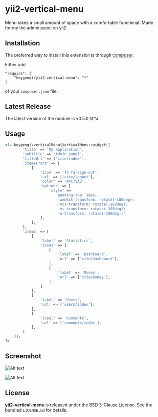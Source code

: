 yii2-vertical-menu
===================

Menu takes a small amount of space with a comfortable functional. Made for my the admin panel on yii2.

## Installation

The preferred way to install this extension is through [composer](http://getcomposer.org/download/).

Either add

```
"require": {
    "keygenqt/yii2-vertical-menu": "*"
}
```

of your `composer.json` file.

## Latest Release

The latest version of the module is v0.5.0 `BETA`.

## Usage

```php
<?= keygenqt\verticalMenu\VerticalMenu::widget([
		'title' => 'My application',
		'subtitle' => 'Admin panel',
		'titleUrl' => ['site/index'],
		'itemsFront' => [
			[
				'icon' => 'fa fa-sign-out',
				'url' => ['site/logout'],
				'color' => '#4C75A3',
				'options' => [
					'style' => '
						padding-top: 18px;
						-webkit-transform: rotate(-180deg); 
						-moz-transform: rotate(-180deg);
						-ms-transform: rotate(-180deg);
						-o-transform: rotate(-180deg);'
				],
			], 
		],
		'items' => [
			[
				'label' => 'Statistics',
				'items' => [
					[
						'label' => 'Dashboard',
						'url' => ['site/dashboard'],
					], 
					[
						'label' => 'Money',
						'url' => ['site/money'],
					], 
				]
			], 
			[
				'label' => 'Users',
				'url' => ['users/index'],
			], 
			[
				'label' => 'Comments',
				'url' => ['comments/index'],
			],
		]
	]);
?>
```

## Screenshot

![Alt text](https://raw.githubusercontent.com/keygenqt/yii2-vertical-menu/master/screenshot/close.png?raw=true "Close")

![Alt text](https://raw.githubusercontent.com/keygenqt/yii2-vertical-menu/master/screenshot/open.png?raw=true "Open")

## License

**yii2-vertical-menu** is released under the BSD 3-Clause License. See the bundled `LICENSE.md` for details.


